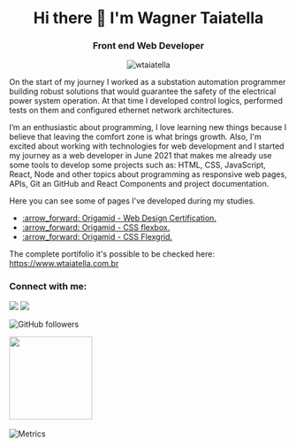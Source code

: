 <h1 align="center">Hi there 👋 I'm Wagner Taiatella </h1>
<h3 align="center">Front end Web Developer</h3>

<p align="center"> <img src="https://komarev.com/ghpvc/?username=wtaiatella" alt="wtaiatella" /></p>



On the start of my journey I worked as a substation automation programmer building robust solutions that would guarantee the safety of the electrical power system operation. At that time I developed control logics, performed tests on them and configured ethernet network architectures.

I’m an enthusiastic about programming, I love learning new things because I believe that leaving the comfort zone is what brings growth. Also, I'm excited about working with technologies for web development and I started my journey as a web developer in June 2021 that makes me already use some tools to develop some projects such as: HTML, CSS, JavaScript, React, Node and other topics about programming as responsive web pages, APIs, Git an GitHub and React Components and project documentation.

Here you can see some of pages I've developed during my studies.

<ul>
<li><a href="https://www.wtaiatella.com.br/portifolio/origamid-bikcraft/index.html" target="_blank"> :arrow_forward: Origamid - Web Design Certification.</a> </li>
<li><a href="https://www.wtaiatella.com.br/portifolio/origamid-gridlayout/index.html" target="_blank"> :arrow_forward: Origamid - CSS flexbox.</a> </li> 
<li><a href="https://www.wtaiatella.com.br/portifolio/origamid-flexblog/index.html" target="_blank"> :arrow_forward: Origamid - CSS Flexgrid.</a> </li>
</ul>

The complete portifolio it's possible to be checked here: <a href="https://www.wtaiatella.com.br" target="_blank"> https://www.wtaiatella.com.br</a>

<h3 align="left">Connect with me:</h3>

<div>  
  <a href="https://www.linkedin.com/in/wagner-elias-taiatella/" target="_blank"><img src="https://img.shields.io/badge/-Wagner%20Taiatella-blue?style=for-the-badge&logo=Linkedin&logoColor=white" target="_blank"></a>
 <a href = "mailto:wtaiatella@gmail.com" target="_blank"><img src="https://img.shields.io/badge/-wtaiatella@gmail.com-c14438?style=for-the-badge&logo=Gmail&logoColor=white" target="_blank"></a>
 
</div>



![GitHub followers](https://img.shields.io/github/followers/wtaiatella?style=social)


<img height="150em" src="https://github-readme-stats.vercel.app/api?username=wtaiatella&hide_border=true&show_icons=true&theme=nightowl&include_all_commits=true&count_private=true"/> 
&nbsp;

![Metrics](https://metrics.lecoq.io/wtaiatella?template=classic&config.timezone=America%2FManaus)
